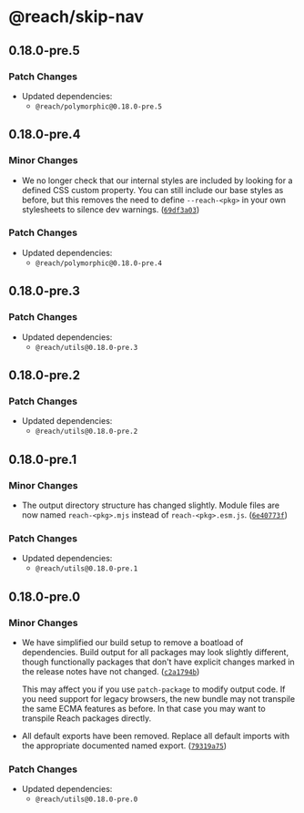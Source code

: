 # @reach/skip-nav

## 0.18.0-pre.5

### Patch Changes

- Updated dependencies:
  - `@reach/polymorphic@0.18.0-pre.5`

## 0.18.0-pre.4

### Minor Changes

- We no longer check that our internal styles are included by looking for a defined CSS custom property. You can still include our base styles as before, but this removes the need to define `--reach-<pkg>` in your own stylesheets to silence dev warnings. ([`69df3a03`](https://github.com/reach/reach-ui/commit/69df3a038d12c0e731778c9ac6e18ba6f81fbb49))

### Patch Changes

- Updated dependencies:
  - `@reach/polymorphic@0.18.0-pre.4`

## 0.18.0-pre.3

### Patch Changes

- Updated dependencies:
  - `@reach/utils@0.18.0-pre.3`

## 0.18.0-pre.2

### Patch Changes

- Updated dependencies:
  - `@reach/utils@0.18.0-pre.2`

## 0.18.0-pre.1

### Minor Changes

- The output directory structure has changed slightly. Module files are now named `reach-<pkg>.mjs` instead of `reach-<pkg>.esm.js`. ([`6e40773f`](https://github.com/reach/reach-ui/commit/6e40773fc0f430dba9029fee57b526a7eb25827e))

### Patch Changes

- Updated dependencies:
  - `@reach/utils@0.18.0-pre.1`

## 0.18.0-pre.0

### Minor Changes

- We have simplified our build setup to remove a boatload of dependencies. Build output for all packages may look slightly different, though functionally packages that don't have explicit changes marked in the release notes have not changed. ([`c2a1794b`](https://github.com/reach/reach-ui/commit/c2a1794b6818822080f428a1cbe2cec2b4a0a218))

  This may affect you if you use `patch-package` to modify output code. If you need support for legacy browsers, the new bundle may not transpile the same ECMA features as before. In that case you may want to transpile Reach packages directly.

- All default exports have been removed. Replace all default imports with the appropriate documented named export. ([`79319a75`](https://github.com/reach/reach-ui/commit/79319a75a639db398c62ca3296896894eb3e539e))

### Patch Changes

- Updated dependencies:
  - `@reach/utils@0.18.0-pre.0`
